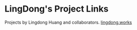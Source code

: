 LingDong's Project Links
=================

Projects by Lingdong Huang and collaborators. [lingdong.works](https://lingdong.works)